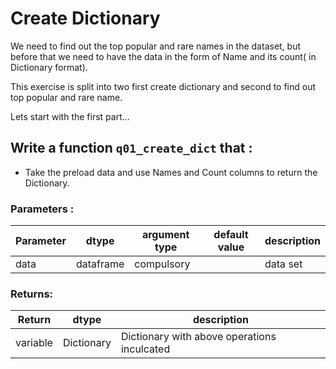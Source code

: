# Create Dictionary

We need to find out the top popular and rare names in the dataset, but before that we need to have the data in the form of Name and its count( in Dictionary format).

This exercise is split into two first create dictionary and second to find out top popular and rare name.

Lets start with the first part...

## Write a function `q01_create_dict` that :
- Take the preload data and use Names and Count columns to return the  Dictionary. 

### Parameters :
| Parameter | dtype | argument type | default value | description |
| --- | --- | --- | --- | --- |
| data | dataframe | compulsory |  | data set |

### Returns:
| Return | dtype | description |
| --- | --- | --- |
| variable | Dictionary | Dictionary with above operations inculcated |